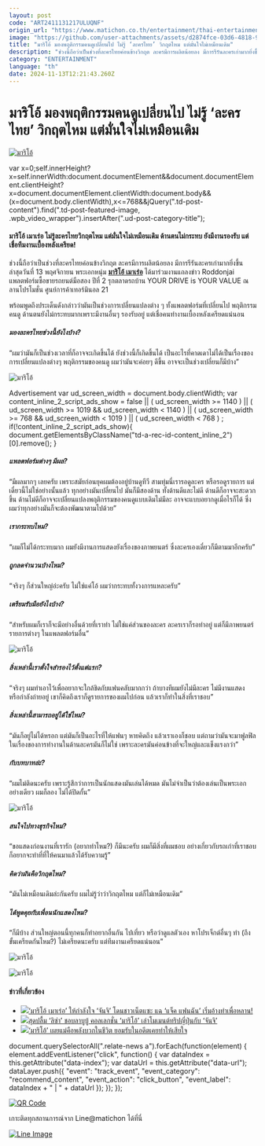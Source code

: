 ```yaml
---
layout: post
code: "ART2411131217ULUQNF"
origin_url: "https://www.matichon.co.th/entertainment/thai-entertainment/news_4897175"
image: "https://github.com/user-attachments/assets/d2874fce-03d6-4818-9297-a1b61ee8142b"
title: "มาริโอ้ มองพฤติกรรมคนดูเปลี่ยนไป ไม่รู้ ‘ละครไทย’ วิกฤตไหม แต่มั่นใจไม่เหมือนเดิม"
description: "ช่วงนี้ถือว่าเป็นช่วงที่ละครไทยค่อนข้างวิกฤต ละครมีการผลิตน้อยลง มีการรีรันละครเก่ามากยิ่งขึ้น ล่าสุดวันที่ 13 พฤศจิกายน พระเอกหนุ่ม มาริโอ้ เมาเร่อ"
category: "ENTERTAINMENT"
language: "th"
date: 2024-11-13T12:21:43.260Z
---
```


# มาริโอ้ มองพฤติกรรมคนดูเปลี่ยนไป ไม่รู้ ‘ละครไทย’ วิกฤตไหม แต่มั่นใจไม่เหมือนเดิม

[![มาริโอ้](https://www.matichon.co.th/wp-content/uploads/2024/11/mario1.jpg "mario1")](https://www.matichon.co.th/wp-content/uploads/2024/11/mario1.jpg)

var x=0;self.innerHeight?x=self.innerWidth:document.documentElement&&document.documentElement.clientHeight?x=document.documentElement.clientWidth:document.body&&(x=document.body.clientWidth),x<=768&&jQuery(".td-post-content").find(".td-post-featured-image, .wpb\_video\_wrapper").insertAfter(".ud-post-category-title");

#### **มาริโอ้ เมาเร่อ ไม่รู้ละครไทยวิกฤตไหม แต่มั่นใจไม่เหมือนเดิม ด้านตนไม่กระทบ ยังมีงานรองรับ แต่เชื่อทีมงานเบื้องหลังเครียด!**

ช่วงนี้ถือว่าเป็นช่วงที่ละครไทยค่อนข้างวิกฤต ละครมีการผลิตน้อยลง มีการรีรันละครเก่ามากยิ่งขึ้น ล่าสุดวันที่ 13 พฤศจิกายน พระเอกหนุ่ม [**มาริโอ้ เมาเร่อ**](https://www.instagram.com/mario_mm38) ได้มาร่วมงานแถลงข่าว Roddonjai แพลตฟอร์มซื้อขายรถยนต์มือสอง ปีที่ 2 รุกตลาดรถบ้าน YOUR DRIVE is YOUR VALUE ณ ลานโปรโมชั่น ศูนย์การค้าเทอร์มินอล 21

พร้อมพูดถึงประเด็นดังกล่าวว่ามันเป็นช่วงการเปลี่ยนแปลงต่าง ๆ ทั้งแพลตฟอร์มที่เปลี่ยนไป พฤติกรรมคนดู ด้านตนยังไม่กระทบมากเพราะมีงานอื่นๆ รองรับอยู่ แต่เชื่อคนทำงานเบื้องหลังเครียดแน่นอน

##### **มองละครไทยช่วงนี้ยังไงบ้าง?**

“ผมว่ามันก็เป็นช่วงเวลาที่ก็อาจจะเกิดขึ้นได้ ยังช่วงนี้ก็เกิดขึ้นได้ เป็นอะไรที่คาดเดาไม่ได้เป็นเรื่องของการเปลี่ยนแปลงต่างๆ พฤติกรรมของคนดู ผมว่ามันจะค่อยๆ ดีขึ้น อาจจะเป็นช่วงเปลี่ยนก็มีบ้าง”

![มาริโอ้](https://www.matichon.co.th/wp-content/uploads/2024/11/S__18268175_0.jpg)

Advertisement var ud\_screen\_width = document.body.clientWidth; var content\_inline\_2\_script\_ads\_show = false || ( ud\_screen\_width >= 1140 ) || ( ud\_screen\_width >= 1019 && ud\_screen\_width < 1140 ) || ( ud\_screen\_width >= 768 && ud\_screen\_width < 1019 ) || ( ud\_screen\_width < 768 ) ; if(!content\_inline\_2\_script\_ads\_show){ document.getElementsByClassName("td-a-rec-id-content\_inline\_2")\[0\].remove(); }

##### **แพลตฟอร์มต่างๆ มีผล?**

“มีผลมากๆ เลยครับ เพราะสมัยก่อนยุคผมต้องอยู่บ้านดูทีวี สามทุ่มนี่เรารอดูละคร หรือรอดูรายการ แต่เดี๋ยวนี้ไม่ใช่อย่างนั้นแล้ว ทุกอย่างมันเปลี่ยนไป มันก็มีสองด้าน ทั้งด้านดีและไม่ดี ด้านดีก็อาจจะสะดวกขึ้น ด้านไม่ดีก็อาจจะเปลี่ยนแปลงพฤติกรรมของคนดูแบบเดิมไม่มีละ อาจจะแบบอยากดูเมื่อไรก็ได้ ซึ่งผมว่าทุกอย่างมันก็จะต้องพัฒนาตามไปด้วย”

##### **เรากระทบไหม?**

“ผมก็ไม่ได้กระทบมาก ผมยังมีงานการแสดงยังเรื่องของภาพยนตร์ ซึ่งละครเองเดี๋ยวก็มีตามมาอีกครับ”

##### **ถูกลดจำนวนบ้างไหม?**

“จริงๆ ก็ส่วนใหญ่อ่ะครับ ไม่ใช่แค่โอ้ ผมว่ากระทบทั้งวงการแหละครับ”

##### **เตรียมรับมือยังไงบ้าง?**

“สำหรับผมก็เราก็จะมีอย่างอื่นด้วยที่เราทำ ไม่ใช่แค่ส่วนของละคร ละครเราก็รอทำอยู่ แต่ก็มีภาพยนตร์ รายการต่างๆ ในแพลตฟอร์มอื่น”

![มาริโอ้](https://www.matichon.co.th/wp-content/uploads/2024/11/S__18268177_0.jpg)

##### **สิ่งเหล่านี้เราตั้งใจสำรองไว้ตั้งแต่แรก?**

“จริงๆ ผมทำเอาไว้เพื่ออยากจะใกล้ชิดกับแฟนคลับมากกว่า ถ้าบางทีผมยังไม่มีละคร ไม่มีงานแสดง หรือกำลังถ่ายอยู่ เขาก็คิดถึงเราก็ดูรายการของผมไปก่อน แล้วเราก็ทำในสิ่งที่เราชอบ”

##### **สิ่งเหล่านี้สามารถอยู่ได้ใช่ไหม?**

“มันก็อยู่ไม่ได้หรอก แต่มันก็เป็นอะไรที่ให้แฟนๆ หายคิดถึง แล้วเราเองก็ชอบ แต่ถามว่ามันจะมาฟูลฟิลในเรื่องของการทำงานในด้านละครมันก็ไม่ใช่ เพราะละครมันค่อนข้างที่จะใหญ่และแข็งแรงกว่า”

##### **กับบทบาทล่ะ?**

“ผมไม่ติดนะครับ เพราะรู้สึกว่าการเป็นนักแสดงมันเล่นได้หมด มันไม่จำเป็นว่าต้องเล่นเป็นพระเอกอย่างเดียว ผมก็ลอง ไม่ได้ปิดกั้น”

![มาริโอ้](https://www.matichon.co.th/wp-content/uploads/2024/11/S__18268179_0.jpg)

##### **สนใจไปทางธุรกิจไหม?**

“ขอแสดงก่อนงานที่เรารัก (อยากทำไหม?) ก็มีนะครับ ผมก็มีสิ่งที่ผมชอบ อย่างเกี่ยวกับรถเก่าที่เราชอบ ก็อยากจะทำที่ที่ให้คนมาแล้วได้รับความรู้”

##### **คิดว่ามันคือวิกฤตไหม?**

“มันไม่เหมือนเดิมล่ะกันครับ ผมไม่รู้ว่าว่าวิกฤตไหม แต่ก็ไม่เหมือนเดิม”

##### **ได้พูดคุยกับเพื่อนนักแสดงไหม?**

“ก็มีบ้าง ส่วนใหญ่ตอนนี้ทุกคนก็ทำอยากอื่นกัน ไปเที่ยว หรือว่าดูแลตัวเอง หาโปรเจ็กต์อื่นๆ ทำ (ถึงขั้นเครียดกันไหม?) ไม่เครียดนะครับ แต่ทีมงานเครียดแน่นอน”

![มาริโอ้](https://www.matichon.co.th/wp-content/uploads/2024/11/S__18268174_0.jpg)

![มาริโอ้](https://www.matichon.co.th/wp-content/uploads/2024/11/S__18268173_0.jpg)

#### ข่าวที่เกี่ยวข้อง

*   [![](https://www.matichon.co.th/wp-content/uploads/2024/08/hikamlangjai1-1.jpg)‘มาริโอ้ เมาเร่อ’ ให้กำลังใจ ‘จันจิ’ โดนชาวเน็ตแซะ แฉ ‘แจ็ค แฟนฉัน’ เริ่มอ้างทำเพื่อหลาน!](https://www.matichon.co.th/entertainment/news_4763069)
*   [![](https://www.matichon.co.th/wp-content/uploads/2024/08/mario1.jpg)สุดปลื้ม ‘ลิซ่า’ ชอบลาบูบู้ คอลเลกชั่น ‘มาริโอ้’ เล่าโมเมนต์ทริปญี่ปุ่นกับ ‘จันจิ’](https://www.matichon.co.th/entertainment/news_4736335)
*   [![](https://www.matichon.co.th/wp-content/uploads/2024/08/2FFDFC45-15CC-43FE-9E4A-4785CF646868.jpeg)‘มาริโอ้’ เผยแม่คือพลังบวกในชีวิต ยอมรับในอดีตเคยทำให้เสียใจ](https://www.matichon.co.th/entertainment/news_4729171)

document.querySelectorAll(".relate-news a").forEach(function(element) { element.addEventListener("click", function() { var dataIndex = this.getAttribute("data-index"); var dataUrl = this.getAttribute("data-url"); dataLayer.push({ "event": "track\_event", "event\_category": "recommend\_content", "event\_action": "click\_button", "event\_label": dataIndex + " | " + dataUrl }); }); });

[![QR Code](https://www.matichon.co.th/wp-content/uploads/2023/07/wob1371z.jpg)](https://lin.ee/ht0nDxX)

เกาะติดทุกสถานการณ์จาก Line@matichon ได้ที่นี่

[![Line Image](https://www.matichon.co.th/wp-content/uploads/2023/07/th.png)](https://lin.ee/ht0nDxX)
